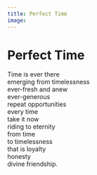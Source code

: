 ```yaml
---
title: Perfect Time
image:
---
```


# Perfect Time

<div class="aphorism-text">

Time is ever there  <br/>
emerging from timelessness  <br/>
ever-fresh and anew  <br/>
ever-generous  <br/>
repeat opportunities  <br/>
every time  <br/>
take it now  <br/>
riding to eternity  <br/>
from time  <br/>
to timelessness  <br/>
that is loyalty  <br/>
honesty  <br/>
divine friendship.  <br/>

</div>